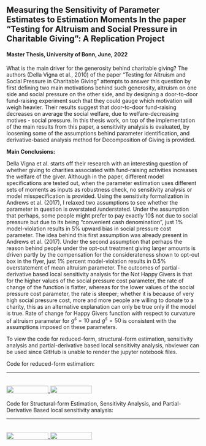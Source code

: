 ## Measuring the Sensitivity of Parameter Estimates to Estimation Moments In the paper “Testing for Altruism and Social Pressure in Charitable Giving”: A Replication Project
#### Master Thesis, University of Bonn, June, 2022

What is the main driver for the generosity behind charitable giving? The authors (Della Vigna et al., 2010) of the paper “Testing for Altruism and Social Pressure in Charitable Giving” attempts to answer this question by first defining two main motivations behind such generosity, altruism on one side and social pressure on the other side, and by designing a door-to-door fund-raising experiment such that they could gauge which motivation will weigh heavier. Their results suggest that door-to-door fund-raising decreases on average the social welfare, due to welfare-decreasing motives - social pressure. In this thesis work, on top of the implementation of the main results from this paper, a sensitivity analysis is evaluated, by loosening some of the assumptions behind parameter identification, and derivative-based analysis method for Decomposition of Giving is provided.

**Main Conclusions:**

Della Vigna et al. starts off their research with an interesting question of whether giving to charities associated with fund-raising activities increases the welfare of the giver. Although in the paper, different model specifications are tested out, when the parameter estimation uses different sets of moments as inputs as robustness check, no sensitivity analysis or model misspecification is provided. Using the sensitivity formalization in Andrews et al. (2017), I relaxed two assumptions to see whether the parameter in question is overstated /understated. Under the assumption that perhaps, some people might prefer to pay exactly 10$ not due to social pressure but due to its being “convenient cash denomination”, just 1% model-violation results in 5% upward bias in social pressure cost parameter. The idea behind this first assumption was already present in Andrews et al. (2017). Under the second assumption that perhaps the reason behind people under the opt-out treatment giving larger amounts is driven partly by the compensation for the considerateness shown to opt-out box in the flyer, just 1% percent model-violation results in 0.5% overstatement of mean altruism parameter. The outcomes of partial-derivative based local sensitivity analysis for the Not Happy Givers is that for the higher values of the social pressure cost parameter, the rate of change of the function is flatter, whereas for the lower values of the social pressure cost parameter, the rate is steeper; whether it is because of very high social pressure cost, more and more people are willing to donate to a charity, this as an alternative explanation can only be true only if the model is true. Rate of change for Happy Givers function with respect to curvature of altruism parameter for $g^s=10$ and $g^s=50$ is consistent with the assumptions imposed on these parameters. 

To view the code for reduced-form, structural-form estimation, sensitivity analysis and partial-derivative based local sensitivity analysis, nbviewer can be used since GitHub is unable to render the jupyter notebook files.

Code for reduced-form estimation:

---
<a href="https://nbviewer.jupyter.org/github/s6soverd/Master-Thesis-Uni-Bonn/blob/main/Part_1.ipynb"
   target="_parent">
   <img align="center"
  src="https://raw.githubusercontent.com/jupyter/design/master/logos/Badges/nbviewer_badge.png"
      width="109" height="20">
</a>
<a href="https://mybinder.org/v2/gh/s6soverd/Master-Thesis-Uni-Bonn/blob/master?filepath=Part_1.ipynb"
    target="_parent">
    <img align="center"
       src="https://mybinder.org/badge_logo.svg"
       width="109" height="20">
</a>
---

Code for Structural-form Estimation, Sensitivity Analysis, and Partial-Derivative Based local sensitivity analysis:

---
<a href="https://nbviewer.jupyter.org/github/s6soverd/Master-Thesis-Uni-Bonn/blob/main/Part_2.ipynb"
   target="_parent">
   <img align="center"
  src="https://raw.githubusercontent.com/jupyter/design/master/logos/Badges/nbviewer_badge.png"
      width="109" height="20">
</a>
<a href="https://mybinder.org/v2/gh/s6soverd/Master-Thesis-Uni-Bonn/blob/master?filepath=Part_2.ipynb"
    target="_parent">
    <img align="center"
       src="https://mybinder.org/badge_logo.svg"
       width="109" height="20">
</a>
---

